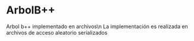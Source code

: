 # ArbolB++
Arbol b++ implementado en archivos\n
La implementación es realizada en archivos de acceso aleatorio serializados
